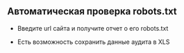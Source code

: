 ## Автоматическая проверка robots.txt

- Введите url сайта и получите отчет о его robots.txt

- Есть возможность сохранить данные аудита в XLS